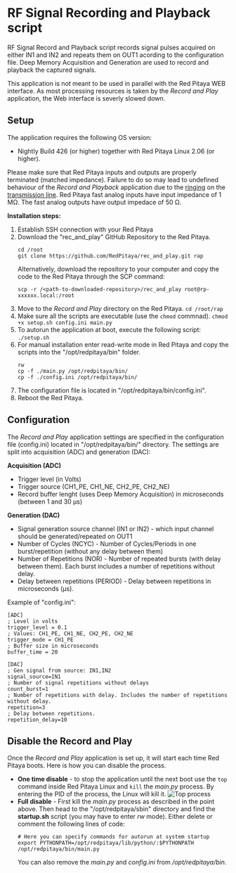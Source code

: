 # RF Signal Recording and Playback script

RF Signal Record and Playback script records signal pulses acquired on either IN1 and IN2 and repeats them on OUT1 acording to the configuration file.
Deep Memory Acquisition and Generation are used to record and playback the captured signals.

This application is not meant to be used in parallel with the Red Pitaya WEB interface. As most processing resources is taken by the *Record and Play* application, the Web interface is severly slowed down. 

## Setup

The application requires the following OS version:
- Nightly Build 426 (or higher) together with Red Pitaya Linux 2.06 (or higher).

Please make sure that Red Pitaya inputs and outputs are properly terminated (matched impedance). Failure to do so may lead to undefined behaviour of the *Record and Playback* application due to the [ringing](https://incompliancemag.com/circuit-theory-model-of-ringing-on-a-transmission-line/) on the [transmission line](https://en.wikipedia.org/wiki/Transmission_line).
Red Pitaya fast analog inputs have input impedance of 1 MΩ. The fast analog outputs have output impedace of 50 Ω.

**Installation  steps:**

1. Establish SSH connection with your Red Pitaya
2. Download the "rec_and_play" GitHub Repository to the Red Pitaya.
   ```
   cd /root
   git clone https://github.com/RedPitaya/rec_and_play.git rap
   ```
   Alternatively, download the repository to your computer and copy the code to the Red Pitaya through the SCP command:
   ```
   scp -r /<path-to-downloaded-repository>/rec_and_play root@rp-xxxxxx.local:/root
   ```
3. Move to the *Record and Play* directory on the Red Pitaya.
   ```cd /root/rap```
4. Make sure all the scripts are executable (use the `chmod` commnad).
   ```chmod +x setup.sh config.ini main.py```
5. To autorun the application at boot, execute the following script:
   ```./setup.sh```
6. For manual installation enter read-write mode in Red Pitaya and copy the scripts into the "/opt/redpitaya/bin" folder.
   ```
   rw
   cp -f ./main.py /opt/redpitaya/bin/
   cp -f ./config.ini /opt/redpitaya/bin/
   ```
7. The configuration file is located in "/opt/redpitaya/bin/config.ini".
8. Reboot the Red Pitaya.

## Configuration

The *Record and Play* application settings are specified in the configuration file (config.ini) located in "/opt/redpitaya/bin/" directory.
The settings are split into acquisition (ADC) and generation (DAC):

**Acquisition (ADC)**

- Trigger level (in Volts)
- Trigger source (CH1_PE, CH1_NE, CH2_PE, CH2_NE)
- Record buffer lenght (uses Deep Memory Acquisition) in microseconds (between 1 and 30 µs)

**Generation (DAC)**

- Signal generation source channel (IN1 or IN2) - which input channel should be generated/repeated on OUT1
- Number of Cycles (NCYC) - Number of Cycles/Periods in one burst/repetition (without any delay between them)
- Number of Repetitions (NOR) - Number of repeated bursts (with delay between them). Each burst includes a number of repetitions without delay.
- Delay between repetitions (PERIOD) - Delay between repetitions in microseconds (µs).

Example of "config.ini":
```
[ADC]
; Level in volts
trigger_level = 0.1
; Values: CH1_PE, CH1_NE, CH2_PE, CH2_NE
trigger_mode = CH1_PE
; Buffer size in microseconds
buffer_time = 20

[DAC]
; Gen signal from source: IN1,IN2
signal_source=IN1
; Number of signal repetitions without delays
count_burst=1
; Number of repetitions with delay. Includes the number of repetitions without delay.
repetition=3
; Delay between repetitions.
repetition_delay=10
```

## Disable the Record and Play

Once the *Record and Play* application is set up, it will start each time Red Pitaya boots. Here is how you can disable the process.

- **One time disable** - to stop the application until the next boot use the `top` command inside Red Pitaya Linux and `kill` the *main.py* process. By entering the PID of the process, the Linux will kill it.
  ![Top process](./img/Rec_and_play_top_kill.png)
- **Full disable** - First kill the *main.py* process as described in the point above. Then head to the "/opt/redpitaya/sbin" directory and find the **startup.sh** script (you may have to enter *rw* mode). Either delete or comment the following lines of code:
  ```
  # Here you can specify commands for autorun at system startup
  export PYTHONPATH=/opt/redpitaya/lib/python/:$PYTHONPATH
  /opt/redpitaya/bin/main.py
  ```
  You can also remove the *main.py* and *config.ini* from */opt/redpitaya/bin*.



